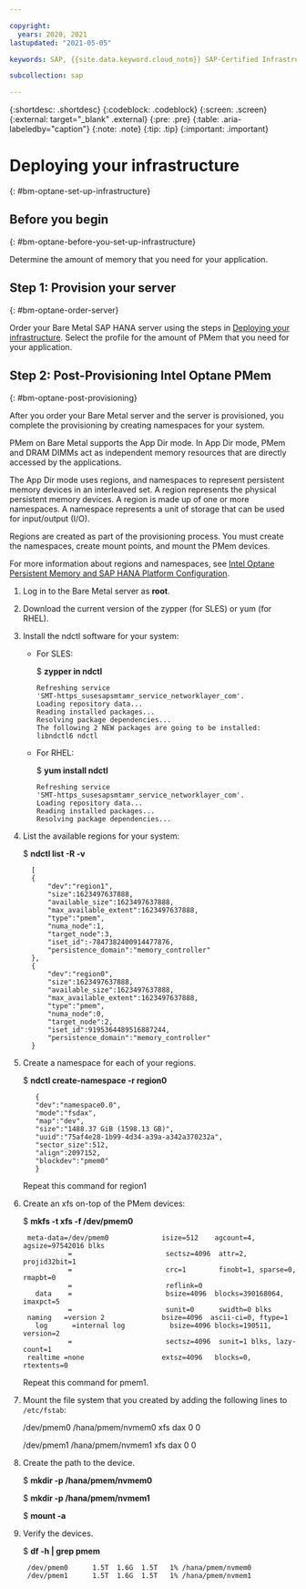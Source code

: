 ```yaml
---

copyright:
  years: 2020, 2021
lastupdated: "2021-05-05"

keywords: SAP, {{site.data.keyword.cloud_notm}} SAP-Certified Infrastructure, {{site.data.keyword.ibm_cloud_sap}}, SAP Workloads

subcollection: sap

---
```


{:shortdesc: .shortdesc}
{:codeblock: .codeblock}
{:screen: .screen}
{:external: target="_blank" .external}
{:pre: .pre}
{:table: .aria-labeledby="caption"}
{:note: .note}
{:tip: .tip}
{:important: .important}

# Deploying your infrastructure
{: #bm-optane-set-up-infrastructure}

## Before you begin
{: #bm-optane-before-you-set-up-infrastructure}

Determine the amount of memory that you need for your application. 

## Step 1: Provision your server
{: #bm-optane-order-server}

Order your Bare Metal SAP HANA server using the steps in [Deploying your infrastructure](/docs/sap?topic=sap-bm-set-up-infrastructure). Select the profile for the amount of PMem that you need for your application. 

## Step 2: Post-Provisioning Intel Optane PMem
{: #bm-optane-post-provisioning}

After you order your Bare Metal server and the server is provisioned, you complete the provisioning by creating namespaces for your system.

PMem on Bare Metal supports the App Dir mode. In App Dir mode, PMem and DRAM DIMMs act as independent memory resources that are directly accessed by the applications. 

The App Dir mode uses regions, and namespaces to represent persistent memory devices in an interleaved set. A region represents the physical persistent memory devices. A region is made up of one or more namespaces. A namespace represents a unit of storage that can be used for input/output (I/O).

Regions are created as part of the provisioning process. You must create the namespaces, create mount points, and mount the PMem devices.

For more information about regions and namespaces, see [Intel Optane Persistent Memory and SAP HANA Platform Configuration](https://www.sap.com/documents/2019/05/7a278c36-507d-0010-87a3-c30de2ffd8ff.html).

1. Log in to the Bare Metal server as **root**. 

1. Download the current version of the zypper (for SLES) or yum (for RHEL).

1.  Install the ndctl software for your system:
    *	For SLES:

        $ **zypper in ndctl**

            Refreshing service 
            'SMT-https_susesapsmtamr_service_networklayer_com'.
            Loading repository data...
            Reading installed packages...
            Resolving package dependencies...
            The following 2 NEW packages are going to be installed:
            libndctl6 ndctl

    *	For RHEL:

        $ **yum install ndctl**

            Refreshing service 
            'SMT-https_susesapsmtamr_service_networklayer_com'.
            Loading repository data...
            Reading installed packages...
            Resolving package dependencies...

1.  List the available regions for your system:
    
      $ **ndctl list -R -v**
      
          [
          {
              "dev":"region1",
              "size":1623497637888,
              "available_size":1623497637888,
              "max_available_extent":1623497637888,
              "type":"pmem",
              "numa_node":1,
              "target_node":3,
              "iset_id":-7847382400914477876,
              "persistence_domain":"memory_controller"
          },
          {
              "dev":"region0",
              "size":1623497637888,
              "available_size":1623497637888,
              "max_available_extent":1623497637888,
              "type":"pmem",
              "numa_node":0,
              "target_node":2,
              "iset_id":9195364489516887244,
              "persistence_domain":"memory_controller"
          }
      

1. Create a namespace for each of your regions.  
    
      $ **ndctl create-namespace -r region0**

          {
          "dev":"namespace0.0",
          "mode":"fsdax",
          "map":"dev",
          "size":"1488.37 GiB (1598.13 GB)",
          "uuid":"75af4e28-1b99-4d34-a39a-a342a370232a",
          "sector_size":512,
          "align":2097152,
          "blockdev":"pmem0"
          }
    
    Repeat this command for region1 

1. Create an xfs on-top of the PMem devices:

    $ **mkfs -t xfs -f /dev/pmem0**

        meta-data=/dev/pmem0             isize=512    agcount=4, agsize=97542016 blks
                  =                       sectsz=4096  attr=2, projid32bit=1
                  =                       crc=1        finobt=1, sparse=0, rmapbt=0
                  =                       reflink=0
          data    =                       bsize=4096  blocks=390168064, imaxpct=5
                  =                       sunit=0      swidth=0 blks
        naming   =version 2              bsize=4096  ascii-ci=0, ftype=1
          log      =internal log           bsize=4096 blocks=190511, version=2
                  =                       sectsz=4096  sunit=1 blks, lazy-count=1
        realtime =none                   extsz=4096   blocks=0, rtextents=0

    Repeat this command for pmem1.

1. Mount the file system that you created by adding the following lines to ``/etc/fstab``:

   /dev/pmem0 /hana/pmem/nvmem0 xfs dax 0 0
   
   /dev/pmem1 /hana/pmem/nvmem1 xfs dax 0 0
  

1. Create the path to the device.

    $ **mkdir -p /hana/pmem/nvmem0**

    $ **mkdir -p /hana/pmem/nvmem1**

    $ **mount -a**
  

1. Verify the devices.

   $ **df -h | grep pmem**

        /dev/pmem0      1.5T  1.6G  1.5T   1% /hana/pmem/nvmem0
        /dev/pmem1      1.5T  1.6G  1.5T   1% /hana/pmem/nvmem1
  
